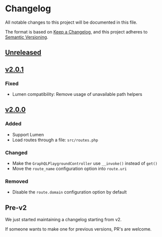 # Changelog

All notable changes to this project will be documented in this file.

The format is based on [Keep a Changelog](https://keepachangelog.com/en/1.0.0/),
and this project adheres to [Semantic Versioning](https://semver.org/spec/v2.0.0.html).

## [Unreleased](https://github.com/mll-lab/laravel-graphql-playground/compare/v2.0.1...master)

## [v2.0.1](https://github.com/mll-lab/laravel-graphql-playground/compare/v2.0.0...v2.0.1)

### Fixed

- Lumen compatibility: Remove usage of unavailable path helpers

## [v2.0.0](https://github.com/mll-lab/laravel-graphql-playground/compare/v1.1.0...v2.0.0)

### Added

- Support Lumen
- Load routes through a file: `src/routes.php`

### Changed

- Make the `GraphQLPlaygroundController` use `__invoke()` instead of `get()`
- Move the `route_name` configuration option into `route.uri`

### Removed

- Disable the `route.domain` configuration option by default

## Pre-v2

We just started maintaining a changelog starting from v2.

If someone wants to make one for previous versions, PR's are welcome.
